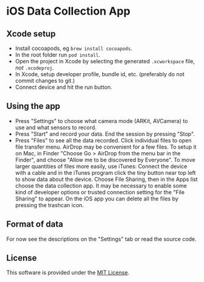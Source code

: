 # iOS Data Collection App

## Xcode setup

* Install cocoapods, eg `brew install cocoapods`.
* In the root folder run `pod install`.
* Open the project in Xcode by selecting the generated `.xcworkspace` file, *not* `.xcodeproj`.
* In Xcode, setup developer profile, bundle id, etc. (preferably do not commit changes to git.)
* Connect device and hit the run button.

## Using the app

* Press "Settings" to choose what camera mode (ARKit, AVCamera) to use and what sensors to record.
* Press "Start" and record your data. End the session by pressing "Stop".
* Press "Files" to see all the data recorded. Click individual files to open file transfer menu. AirDrop may be convenient for a few files. To setup it on Mac, in Finder "Choose Go > AirDrop from the menu bar in the Finder", and choose "Allow me to be discovered by Everyone". To move larger quantities of files more easily, use iTunes: Connect the device with a cable and in the iTunes program click the tiny button near top left to show data about the device. Choose File Sharing, then in the Apps list choose the data collection app. It may be necessary to enable some kind of developer options or trusted connection setting for the "File Sharing" to appear. On the iOS app you can delete all the files by pressing the trashcan icon.

## Format of data

For now see the descriptions on the "Settings" tab or read the source code.

## License

This software is provided under the [MIT License](LICENSE).
